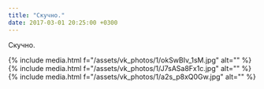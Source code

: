 ```yaml
---
title: "Скучно."
date: 2017-03-01 20:25:00 +0300
---
```


Скучно.


{% include media.html f="/assets/vk_photos/1/okSwBIv_1sM.jpg" alt="" %}
{% include media.html f="/assets/vk_photos/1/J7sASa8Fx1c.jpg" alt="" %}
{% include media.html f="/assets/vk_photos/1/a2s_p8xQ0Gw.jpg" alt="" %}
